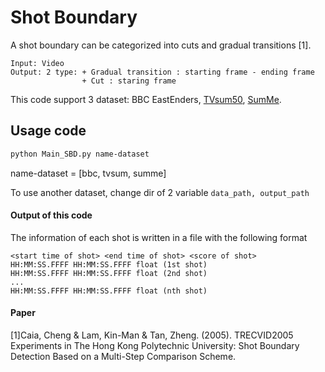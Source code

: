 # Shot Boundary

A shot boundary can be categorized into cuts and gradual transitions [1].

```
Input: Video
Output: 2 type: + Gradual transition : starting frame - ending frame
                + Cut : staring frame
```
This code support 3 dataset: BBC EastEnders, [TVsum50](https://github.com/yalesong/tvsum), [SumMe](https://gyglim.github.io/me/vsum/index.html).

## Usage code

```bash
python Main_SBD.py name-dataset
```
name-dataset = [bbc, tvsum, summe] 

To use another dataset, change dir of 2 variable ```data_path, output_path```

#### Output of this code
The information of each shot is written in a file with the following format
```
<start time of shot> <end time of shot> <score of shot>
HH:MM:SS.FFFF HH:MM:SS.FFFF float (1st shot)
HH:MM:SS.FFFF HH:MM:SS.FFFF float (2nd shot)
...
HH:MM:SS.FFFF HH:MM:SS.FFFF float (nth shot)
```

#### Paper
[1]Caia, Cheng & Lam, Kin-Man & Tan, Zheng. (2005). TRECVID2005 Experiments in The Hong Kong Polytechnic University: Shot Boundary Detection Based on a Multi-Step Comparison Scheme. 

